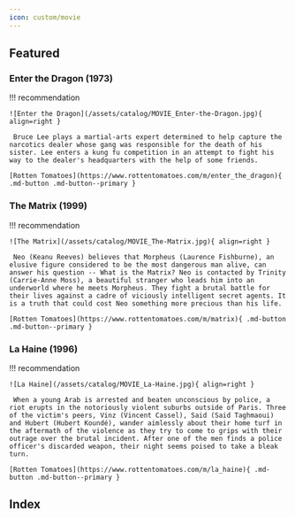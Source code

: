 ```yaml
---
icon: custom/movie
---
```


## Featured

### Enter the Dragon (1973)

!!! recommendation

    ![Enter the Dragon](/assets/catalog/MOVIE_Enter-the-Dragon.jpg){ align=right }

     Bruce Lee plays a martial-arts expert determined to help capture the narcotics dealer whose gang was responsible for the death of his sister. Lee enters a kung fu competition in an attempt to fight his way to the dealer's headquarters with the help of some friends. 

    [Rotten Tomatoes](https://www.rottentomatoes.com/m/enter_the_dragon){ .md-button .md-button--primary } 

### The Matrix (1999)

!!! recommendation

    ![The Matrix](/assets/catalog/MOVIE_The-Matrix.jpg){ align=right }

     Neo (Keanu Reeves) believes that Morpheus (Laurence Fishburne), an elusive figure considered to be the most dangerous man alive, can answer his question -- What is the Matrix? Neo is contacted by Trinity (Carrie-Anne Moss), a beautiful stranger who leads him into an underworld where he meets Morpheus. They fight a brutal battle for their lives against a cadre of viciously intelligent secret agents. It is a truth that could cost Neo something more precious than his life. 

    [Rotten Tomatoes](https://www.rottentomatoes.com/m/matrix){ .md-button .md-button--primary }

### La Haine (1996)

!!! recommendation

    ![La Haine](/assets/catalog/MOVIE_La-Haine.jpg){ align=right }

     When a young Arab is arrested and beaten unconscious by police, a riot erupts in the notoriously violent suburbs outside of Paris. Three of the victim's peers, Vinz (Vincent Cassel), Said (Said Taghmaoui) and Hubert (Hubert Koundé), wander aimlessly about their home turf in the aftermath of the violence as they try to come to grips with their outrage over the brutal incident. After one of the men finds a police officer's discarded weapon, their night seems poised to take a bleak turn. 

    [Rotten Tomatoes](https://www.rottentomatoes.com/m/la_haine){ .md-button .md-button--primary }

## Index